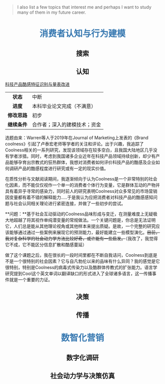 

> I also list a few topics that interest me and perhaps I want to study many of them in my future career.

# <center><font color="#3879B1">消费者认知与行为建模</font></center>

## <center>搜索</center>



## <center>认知</center>

[科技产品酷感特征识别与量表改进](https://github.com/)

|              |                              |
| :----------: | ---------------------------- |
|   **状态**   | 中断                         |
|   **进度**   | 本科毕业论文完成（不满意）   |
| **修改思路** | 初步                         |
| **继续条件** | 合作者；深入的建模技术；资金 |

选题由来：Warren等人于2019年在Journal of Marketing上发表的《Brand coolness》引起了卢泰宏老师等学者的关注和评论。出于兴趣，我追踪了Coolness相关的一系列研究，发现该领域存在较多空白，且我国大陆地区几乎没有学者涉猎。同时，考虑到我国诸多企业近年在科技产品领域持续创新，却少有产品能够孕育出宗教式的狂热群体，我想对消费者如何评价科技产品的酷感及企业如何调研产品的酷感程度进行研究或有一定的现实价值。

在质性分析与文献阅读期间，我逐渐倾向于认为Coolness是一个非常特别的社会化因素，而不能仅仅视作一个单一的消费者个体行为变量，它是群体互动的产物并具有着异乎寻常的感染力，同时前人的研究表明Coolness对众多常见的市场营销因变量都有着不错的解释能力.....于是我认为应把消费者对科技产品的酷感感知问题与社会认同相关理论进行紧密连接，并做了一些初步的尝试。

**问题：**基于社会互动驱动的Coolness品味形成与变迁，在测量难度上无疑极大地超越了将其视作单纯潜变量的常规做法。一个关键问题是，你总是无法证明它，人们总是能从其他理论视角或其他样本来提出质疑。是故，一个完整的研究应该能够通过通过一些案例来展现它的预测能力，最好能建立一些模型演化。~~目前，我对复杂科学的社会动力学方法比较好奇，或许能有一些启发。~~（我改了，我觉得它不成，它不能区分信息扩散和酷感蔓延）

做了这个课题之后，我在很长的一段时间里都在不断自我诘问，Coolness到底是不是一个很特别的社会因素？它与自凡勃伦以来的品味有什么异同？我的感觉是它很特别，特别是Coolness的病毒式传染力以及酷群体传教式的扩张能力。语言学研究提到Cool这个英文单词以翻译缺口的形式进入了全球诸多语言，这一传播事件就是一个重要的力证。

## <center>决策</center>



## <center>传播</center>



# <center><font color="#3879B1">数智化营销</font></center>

## <center>数字化调研</center>



## <center>社会动力学与决策仿真</center>





<br/>

<br/>
